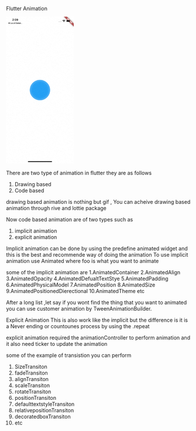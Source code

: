 Flutter Animation 




<img src ="https://github.com/Mirzaazmath/flutter_animations_detail/blob/rippleAnimation/assets/result.gif" height="400">


There are two type of animation in flutter 
they are as follows
1. Drawing based
2. Code based

 drawing based animation is nothing but gif , 
 You can acheive drawing based animation through rive and lottie package

Now code based animation are  of two types such as
1. implicit animation
2. explicit animation
 
 

Implicit animation can be done by using the predefine animated widget  and this is the best and recommende
way of doing the animation
To use implicit animation use Animated<foo>
where foo is what you want to animate

some of the implicit animation are 
1.AnimatedContainer
2.AnimatedAlign
3.AnimatedOpacity
4.AnimatedDefualtTextStye
5.AnimatedPadding
6.AnimatedPhysicalModel
7.AnimatedPosition
8.AnimatedSize
9.AnimatedPositionedDierectional
10.AnimatedTheme
etc


After a long list ,let say if you wont find the thing that you want to animated
you can use customer animation by TweenAnimationBuilder.



Explicit Animation This is also work like the implicit but the difference is it is a Never ending
or countounes process by using the .repeat

explicit animation required the animationController to perform animation 
and it also need ticker to update the animation


some of the example of transistion you can perform
1. SizeTransiton
2. fadeTransiton
3. alignTransiton
4. scaleTransiton
5. rotateTransiton
6. positionTransiton
7. defaulttextstyleTransiton
8. relativepositionTransiton
9. decoratedboxTransiton
10. etc



